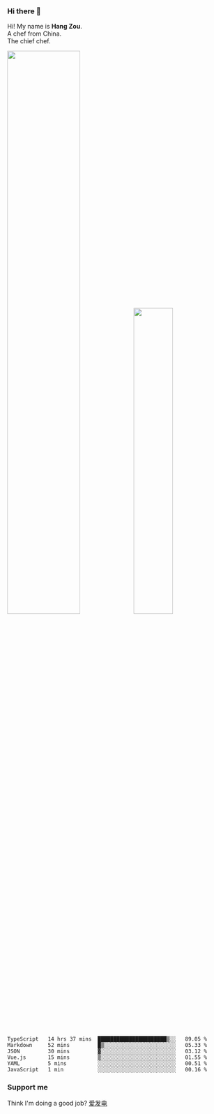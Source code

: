 ### Hi there 👋

Hi! My name is **Hang Zou**.  
A chef from China.  
The chief chef.

<img align="" width="57.5%" src="https://github-readme-stats.vercel.app/api?username=zouhangwithsweet&hide_title=true&hide_border=true&show_icons=true&include_all_commits=true&line_height=21" /><img align="" width="42.4%" src="https://github-readme-stats.vercel.app/api/top-langs/?username=zouhangwithsweet&hide_title=true&hide_border=true&layout=compact" />

<!--START_SECTION:waka-->

```text
TypeScript   14 hrs 37 mins  ██████████████████████▒░░   89.05 %
Markdown     52 mins         █▒░░░░░░░░░░░░░░░░░░░░░░░   05.33 %
JSON         30 mins         ▓░░░░░░░░░░░░░░░░░░░░░░░░   03.12 %
Vue.js       15 mins         ▒░░░░░░░░░░░░░░░░░░░░░░░░   01.55 %
YAML         5 mins          ░░░░░░░░░░░░░░░░░░░░░░░░░   00.51 %
JavaScript   1 min           ░░░░░░░░░░░░░░░░░░░░░░░░░   00.16 %
```

<!--END_SECTION:waka-->

### Support me

Think I'm doing a good job? [爱发电](https://afdian.net/@zouhangsweet)
